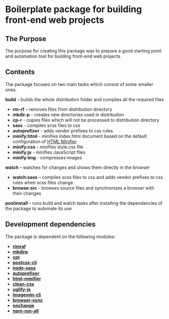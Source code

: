 <h1>Boilerplate package for building front-end web projects</h1>

<h2>The Purpose</h2>
<p>The purpose for creating this package was to prepare a good starting point and automation tool for building front-end web projects.</p>

<h2>Contents</h2>
<p>The package focuses on two main tasks which consist of some smaller ones.</p>

<b>build</b> – builds the whole distribution folder and compiles all the required files
<ul>
  <li><b>rm-rf</b> – removes files from distribution directory</li>
  <li><b>mkdir-p</b> - creates new directories used in distribution</li>
  <li><b>cp-r</b> - copies files which will not be processed to distribution directory</li>
  <li><b>sass</b> - compiles scss files to css</li>
  <li><b>autoprefixer</b> - adds vendor prefixes to css rules</li>
  <li><b>minify:html</b> - minifies index.html document based on the default configuration of <a href="https://kangax.github.io/html-minifier/" target="_blank">HTML Minifier</a></li>
  <li><b>minify:css</b> - minifies style.css file</li>
  <li><b>minify:js</b> - minifies JavaScript files</li>
  <li><b>minify:img</b> - compresses images</li>
</ul>

<b>watch</b> – watches for changes and shows them directly in the browser
<ul>
  <li><b>watch:sass</b> – compiles scss files to css and adds vendor prefixes to css rules when scss files change</li>
  <li><b>browse:src</b> - browses source files and synchronizes a browser with their changes</li>
</ul>

<b>postinstall </b> – runs build and watch tasks after installing the dependencies of the package to automate its use

<h2>Development dependencies</h2>

<p>The package is dependent on the following modules:</p>
<ul>
  <li><a href="http://www.npmjs.com/package/rimraf" target="_blank"><b>rimraf</b></a></li>
  <li><a href="http://www.npmjs.com/package/mkdirp" target="_blank"><b>mkdirp</b></a></li>
  <li><a href="http://www.npmjs.com/package/cpr" target="_blank"><b>cpr</b></a></li>
  <li><a href="http://www.npmjs.com/package/postcss-cli" target="_blank"><b>postcss-cli</b></a></li>
  <li><a href="http://www.npmjs.com/package/node-sass" target="_blank"><b>node-sass</b></a></li>
  <li><a href="http://www.npmjs.com/package/autoprefixer" target="_blank"><b>autoprefixer</b></a></li>
  <li><a href="http://www.npmjs.com/package/html-minifier" target="_blank"><b>html-minifier</b></a></li>
  <li><a href="http://www.npmjs.com/package/clean-css" target="_blank"><b>clean-css</b></a></li>
  <li><a href="http://www.npmjs.com/package/uglify-js" target="_blank"><b>uglify-js</b></a></li>
  <li><a href="http://www.npmjs.com/package/imagemin-cli" target="_blank"><b>imagemin-cli</b></a></li>
  <li><a href="http://www.npmjs.com/package/browser-sync" target="_blank"><b>browser-sync</b></a></li>
  <li><a href="http://www.npmjs.com/package/onchange" target="_blank"><b>onchange</b></a></li>
  <li><a href="http://www.npmjs.com/package/npm-run-all" target="_blank"><b>npm-run-all</b></a></li>
</ul>
